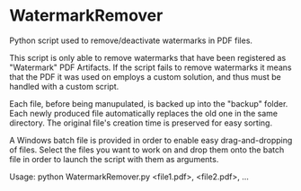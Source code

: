 # WatermarkRemover
Python script used to remove/deactivate watermarks in PDF files.

This script is only able to remove watermarks that have been registered as "Watermark" PDF Artifacts. If the script fails to remove watermarks it means that the PDF it was used on employs a custom solution, and thus must be handled with a custom script.

Each file, before being manupulated, is backed up into the "backup" folder.
Each newly produced file automatically replaces the old one in the same directory. The original file's creation time is preserved for easy sorting.

A Windows batch file is provided in order to enable easy drag-and-dropping of files. Select the files you want to work on and drop them onto the batch file in order to launch the script with them as arguments.

Usage: python WatermarkRemover.py <file1.pdf>, <file2.pdf>, ...
